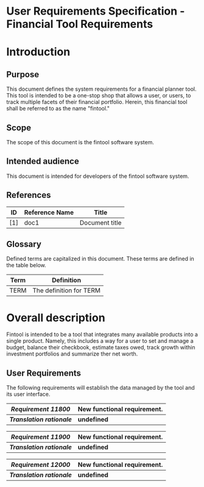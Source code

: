 # User Requirements Specification - Financial Tool Requirements
# Introduction    
## Purpose    
This document defines the system requirements for a financial planner tool. This tool is intended to be a one-stop shop that allows a user, or users, to track multiple facets of their financial portfolio. Herein, this financial tool shall be referred to as the name "fintool."    

## Scope    
The scope of this document is the fintool software system.    

## Intended audience    
This document is intended for developers of the fintool software system.    

## References    
| ID | Reference Name | Title          |
|----|----------------|----------------|
| [1]| doc1           | Document title |    

## Glossary    
Defined terms are capitalized in this document. These terms are defined in the table below.    

| Term | Definition             |
|------|------------------------|
| TERM | The definition for TERM|    

# Overall description    
Fintool is intended to be a tool that integrates many available products into a single product. Namely, this includes a way for a user to set and manage a budget, balance their checkbook, estimate taxes owed, track growth within investment portfolios and summarize ther net worth.    

## User Requirements    
The following requirements will establish the data managed by the tool and its user interface.    

| _Requirement 11800_         | New functional requirement. |    
|-----------------------------|-----------------------------|    
| ___Translation rationale___ | __undefined__               |    

| _Requirement 11900_         | New functional requirement. |    
|-----------------------------|-----------------------------|    
| ___Translation rationale___ | __undefined__               |    

| _Requirement 12000_         | New functional requirement. |    
|-----------------------------|-----------------------------|    
| ___Translation rationale___ | __undefined__               |    

